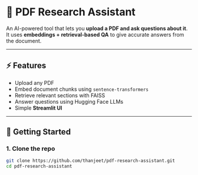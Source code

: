 # 📄 PDF Research Assistant

An AI-powered tool that lets you **upload a PDF and ask questions about it**.  
It uses **embeddings + retrieval-based QA** to give accurate answers from the document.

---

## ⚡ Features
- Upload any PDF
- Embed document chunks using `sentence-transformers`
- Retrieve relevant sections with FAISS
- Answer questions using Hugging Face LLMs
- Simple **Streamlit UI**

---

## 🚀 Getting Started
### 1. Clone the repo
```bash
git clone https://github.com/thanjeet/pdf-research-assistant.git
cd pdf-research-assistant


